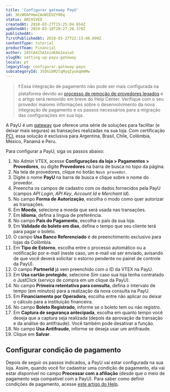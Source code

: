 ```yaml
---
title: 'Configurar gateway PayU'
id: 36zWOAFHmwIAoWIEU2Y08q
status: ARCHIVED
createdAt: 2018-03-27T15:25:04.654Z
updatedAt: 2024-03-18T20:27:28.378Z
publishedAt: 
firstPublishedAt: 2018-03-27T22:13:40.899Z
contentType: tutorial
productTeam: Financial
author: 245tA425AIeioKAk2eaiwS
slugEN: setting-up-payu-gateway
locale: pt
legacySlug: configurar-gateway-payu
subcategoryId: 3tDGibM2tqMyqIyukqmmMw
---
```


>❗ Essa integração de pagamento não pode ser mais configurada na plataforma devido ao [processo de remoção de provedores legados](https://help.vtex.com/pt/announcements/conectores-legados-de-pagamentos-serao-descontinuados-em-2024--4R5YIjUu1IWkiOHzXtQU14) e o artigo será removido em breve do Help Center. Verifique com o seu provedor maiores informações sobre o desenvolvimento da nova integração de pagamento e os passos necessários para a migração das configurações em sua loja.

A PayU é um [gateway](/pt/tutorial/o-que-e-um-gateway-de-pagamentos) que oferece uma série de soluções para facilitar (e deixar mais seguras) as transações realizadas na sua loja. Com certificação [PCI](/pt/faq/o-que-e-o-pci-ssc), essa solução é exclusiva para Argentina, Brasil, Chile, Colômbia, México, Panamá e Peru.

Para configurar a PayU, siga os passos abaixo:

1. No Admin VTEX, acesse __Configurações da loja > Pagamentos > Provedores__, ou digite __Provedores__ na barra de busca no topo da página.
2. Na tela de provedores, clique no botão `Novo provedor`.
3. Digite o nome __PayU__ na barra de busca e clique sobre o nome do provedor.
4. Preencha os campos de cadastro com os dados fornecidos pela PayU (campos _API Login_, _API Key_, _Account Id_ e _Merchant Id_).
5. No campo __Forma de Autorização__, escolha o modo como quer autorizar as transações.
6. Em __Moeda__, selecione a moeda que será usada nas transações.
7. Em __Idioma__, defina a língua de preferência.
8. No campo __País do Pagamento__, escolha o país da sua loja.
9. Em __Validade do boleto em dias__, defina o tempo que seu cliente terá para pagar o boleto.
10. O campo __Usa Banco Referenciado__ é de preenchimento exclusivo para lojas da Colômbia.
11. Em __Tipo de Estorno__, escolha entre o processo automático ou a notificação por e-mail (neste caso, um e-mail vai ser enviado, avisando de que você deverá solicitar o estorno pendente no painel de controle da PayU).
12. O campo __PartnerId__ já vem preenchido com o ID da VTEX na PayU.
13. Em __Usa cartão protegido__, selecione _Sim_ caso sua loja tenha contratado o JustClick (serviço de compra em um clique da PayU).
14. No campo __Primeira retentativa para consulta__, defina o intervalo de tempo (em minutos) para a realização da nova consulta na PayU.
15. Em __Financiamento por Operadora__, escolha entre não aplicar ou deixar o cálculo para a instituição financeira.
16. No campo __Boleto Registrado__, informe se o boleto tem ou não registro.
17. Em __Captura de segurança antecipada__, escolha em quanto tempo você deseja que a captura seja realizada (depois da aprovação da transação e da análise do antifraude). Você também pode desativar a função.
18. No campo __Usa Antifraude__, informe se deseja usar um antifraude.
19. Clique em __Salvar__.

## Configurar condição de pagamento
Depois de seguir os passos indicados, a PayU vai estar configurada na sua loja. Assim, quando você for cadastrar uma condição de pagamento, ela vai estar disponível no campo __Processar com a afiliação__ (desde que o meio de pagamento seja compatível com a PayU). Para saber como definir condições de pagamento, acesse [este artigo do Help](/pt/tutorial/condicoes-de-pagamento).
